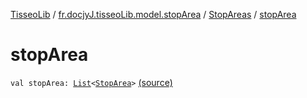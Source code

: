 [TisseoLib](../../index.md) / [fr.docjyJ.tisseoLib.model.stopArea](../index.md) / [StopAreas](index.md) / [stopArea](./stop-area.md)

# stopArea

`val stopArea: `[`List`](https://kotlinlang.org/api/latest/jvm/stdlib/kotlin.collections/-list/index.html)`<`[`StopArea`](../-stop-area/index.md)`>` [(source)](https://github.com/docjyj/tisseoLib/tree/master/src/main/kotlin/fr/docjyJ/tisseoLib/model/stopArea/StopAreas.kt#L8)